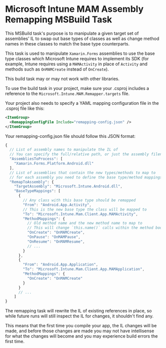 Microsoft Intune MAM Assembly Remapping MSBuild Task
===============================================

This MSBuild task's purpose is to manipulate a given target set of assemblies' IL to swap out base types of classes as well as change method names in these classes to match the base type counterparts.

This task is used to manipulate `Xamarin.Forms` assemblies to use the base type classes which Microsoft Intune requires to implement its SDK (for example, Intune requires using a `MAMActivity` in place of `Activity` and methods such as `OnMAMCreate` instead of `OnCreate`).

This build task may or may not work with other libraries.

To use the build task in your project, make sure your .csproj includes a reference to the `Microsoft.Intune.MAM.Remapper.targets` file.

Your project also needs to specify a YAML mapping configuration file in the .csproj file like this:
```xml
<ItemGroup>
  <RemappingConfigFile Include="remapping-config.json" />
</ItemGroup>
```

Your remapping-config.json file should follow this JSON format:
```javascript
{
  // List of assembly names to manipulate the IL of
  // You can specify the full/relative path, or just the assembly filename
  "AssembliesToProcess": [
    "Xamarin.Forms.Platform.Android.dll"
  ],
  // List of assemblies that contain the new types/methods to map to
  // for each assembly you need to define the base type/method mappings
  "RemapToAssembly": {
    "TargetAssembly": "Microsoft.Intune.Android.dll",
    "BaseTypeMappings": [
      {
        // Any class with this base type should be remapped
        "From": "Android.App.Activity",
        // This is the new base type the class will be mapped to
        "To": "Microsoft.Intune.Mam.Client.App.MAMActivity",
        "MethodMappings": {
          // Old method name and the new method name to map to
          // This will change `this.name()` calls within the method body too
          "OnCreate": "OnMAMCreate",
          "OnPause": "OnMAMPause",
          "OnResume": "OnMAMResume",
          // ...
        }
      },
      {
        "From": "Android.App.Application",
        "To": "Microsoft.Intune.Mam.Client.App.MAMApplication",
        "MethodMappings": {
          "OnCreate": "OnMAMCreate"
        }
      }
      // ...
    ]
}
```

The remapping task will rewrite the IL of existing references in place, so while future runs will still inspect the IL for changes, it shouldn't find any.

This means that the first time you compile your app, the IL changes will be made, and before those changes are made you may not have intellisense for what the changes will become and you may experience build errors the first time.
